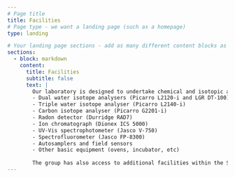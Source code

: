 ```yaml
---
# Page title
title: Facilities
# Page type - we want a landing page (such as a homepage)
type: landing

# Your landing page sections - add as many different content blocks as you like
sections:
  - block: markdown
    content:
      title: Facilities
      subtitle: false
      text: | 
        Our laboratory is designed to undertake chemical and isotopic analyses in liquid samples. Instrumentation include:
        - Dual water isotope analysers (Picarro L2120-i and LGR DT-100)
        - Triple water isotope analyser (Picarro L2140-i)
        - Carbon isotope analyser (Picarro G2201-i)
        - Radon detector (Durridge RAD7)
        - Ion chromatograph (Dionex ICS 5000)
        - UV-Vis spectrophotometer (Jasco V-750)
        - Spectrofluorometer (Jasco FP-8300)
        - Autosamplers and field sensors
        - Other basic equipment (ovens, incubator, etc)
        
        The group has also access to additional facilities within the School of Chemistry
---
```

